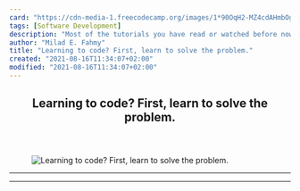 ```yaml
---
card: "https://cdn-media-1.freecodecamp.org/images/1*90OqH2-MZ4cdAHmbOgStrQ.jpeg"
tags: [Software Development]
description: "Most of the tutorials you have read or watched before now usu"
author: "Milad E. Fahmy"
title: "Learning to code? First, learn to solve the problem."
created: "2021-08-16T11:34:07+02:00"
modified: "2021-08-16T11:34:07+02:00"
---
```

<div class="site-wrapper">
<main id="site-main" class="site-main outer">
<div class="inner">
<article class="post-full post tag-software-development tag-software-engineering tag-technology tag-web-development tag-tutorial ">
<header class="post-full-header">
<h1 class="post-full-title">Learning to code? First, learn to solve the problem.</h1>
</header>
<figure class="post-full-image">
<picture>
<source media="(max-width: 700px)" sizes="1px" srcset="data:image/gif;base64,R0lGODlhAQABAIAAAAAAAP///yH5BAEAAAAALAAAAAABAAEAAAIBRAA7 1w">
<source media="(min-width: 701px)" sizes="(max-width: 800px) 400px,
(max-width: 1170px) 700px,
1400px" srcset="https://cdn-media-1.freecodecamp.org/images/1*90OqH2-MZ4cdAHmbOgStrQ.jpeg 300w,
https://cdn-media-1.freecodecamp.org/images/1*90OqH2-MZ4cdAHmbOgStrQ.jpeg 600w,
https://cdn-media-1.freecodecamp.org/images/1*90OqH2-MZ4cdAHmbOgStrQ.jpeg 1000w,
https://cdn-media-1.freecodecamp.org/images/1*90OqH2-MZ4cdAHmbOgStrQ.jpeg 2000w">
<img onerror="this.style.display='none'" src="https://cdn-media-1.freecodecamp.org/images/1*90OqH2-MZ4cdAHmbOgStrQ.jpeg" alt="Learning to code? First, learn to solve the problem.">
</picture>
</figure>
<section class="post-full-content">
<div class="post-content">
</div>
<hr>
<hr>
</section>
</article>
</div>
</main>
</div>
<!-- Google Tag Manager (noscript) -->
<!-- End Google Tag Manager (noscript) -->
